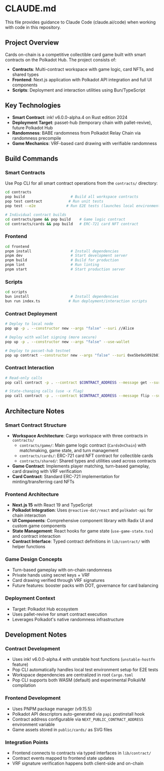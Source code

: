 # CLAUDE.md

This file provides guidance to Claude Code (claude.ai/code) when working with code in this repository.

## Project Overview

Cards on-chain is a competitive collectible card game built with smart contracts on the Polkadot Hub. The project consists of:

- **Contracts**: Multi-contract workspace with game logic, card NFTs, and shared types
- **Frontend**: Next.js application with Polkadot API integration and full UI components
- **Scripts**: Deployment and interaction utilities using Bun/TypeScript

## Key Technologies

- **Smart Contract**: ink! v6.0.0-alpha.4 on Rust edition 2024
- **Deployment Target**: passet-hub (temporary chain with pallet-revive), future Polkadot Hub
- **Randomness**: BABE randomness from Polkadot Relay Chain via randomness precompile
- **Game Mechanics**: VRF-based card drawing with verifiable randomness

## Build Commands

### Smart Contracts
Use Pop CLI for all smart contract operations from the `contracts/` directory:

```bash
cd contracts
pop build                     # Build all workspace contracts
pop test contract            # Run unit tests
pop test --e2e              # Run E2E tests (launches local environment automatically)

# Individual contract builds
cd contracts/game && pop build    # Game logic contract
cd contracts/cards && pop build   # ERC-721 card NFT contract
```

### Frontend
```bash
cd frontend
pnpm install                  # Install dependencies
pnpm dev                      # Start development server
pnpm build                    # Build for production
pnpm lint                     # Run linting
pnpm start                    # Start production server
```

### Scripts
```bash
cd scripts
bun install                   # Install dependencies
bun run index.ts             # Run deployment/interaction scripts
```

### Contract Deployment
```bash
# Deploy to local node
pop up -p . --constructor new --args "false" --suri //Alice

# Deploy with wallet signing (more secure)
pop up -p . --constructor new --args "false" --use-wallet

# Deploy to passet-hub testnet
pop up contract --constructor new --args "false" --suri 0xe5be9a5092b81bca64be81d212e7f2f9eba183bb7a90954f7b76361f6edb5c0a --url wss://testnet-passet-hub.polkadot.io
```

### Contract Interaction
```bash
# Read-only calls
pop call contract -p . --contract $CONTRACT_ADDRESS --message get --suri //Alice

# State-changing calls (use -x flag)
pop call contract -p . --contract $CONTRACT_ADDRESS --message flip --suri //Alice -x
```

## Architecture Notes

### Smart Contract Structure
- **Workspace Architecture**: Cargo workspace with three contracts in `contracts/`
  - `contracts/game/`: Main game logic contract (`CardsOnChain`) with matchmaking, game state, and turn management
  - `contracts/cards/`: ERC-721 card NFT contract for collectible cards
  - `contracts/shared/`: Shared types and utilities used across contracts
- **Game Contract**: Implements player matching, turn-based gameplay, card drawing with VRF verification
- **Card Contract**: Standard ERC-721 implementation for minting/transferring card NFTs

### Frontend Architecture
- **Next.js 15** with React 19 and TypeScript
- **Polkadot Integration**: Uses `@reactive-dot/react` and `polkadot-api` for chain interaction
- **UI Components**: Comprehensive component library with Radix UI and custom game components
- **State Management**: React hooks for game state (`use-game-state.tsx`) and contract interaction
- **Contract Interface**: Typed contract definitions in `lib/contract/` with helper functions

### Game Design Concepts
- Turn-based gameplay with on-chain randomness
- Private hands using secret keys + VRF
- Card drawing verified through VRF signatures
- Future features: booster packs with DOT, governance for card balancing

### Deployment Context
- Target: Polkadot Hub ecosystem
- Uses pallet-revive for smart contract execution
- Leverages Polkadot's native randomness infrastructure

## Development Notes

### Contract Development
- Uses ink! v6.0.0-alpha.4 with unstable host functions (`unstable-hostfn` feature)
- Pop CLI automatically handles local test environment setup for E2E tests
- Workspace dependencies are centralized in root `Cargo.toml`
- Pop CLI supports both WASM (default) and experimental PolkaVM compilation

### Frontend Development
- Uses PNPM package manager (v9.15.5)
- Polkadot API descriptors auto-generated via `papi` postinstall hook
- Contract address configurable via `NEXT_PUBLIC_CONTRACT_ADDRESS` environment variable
- Game assets stored in `public/cards/` as SVG files

### Integration Points
- Frontend connects to contracts via typed interfaces in `lib/contract/`
- Contract events mapped to frontend state updates
- VRF signature verification happens both client-side and on-chain